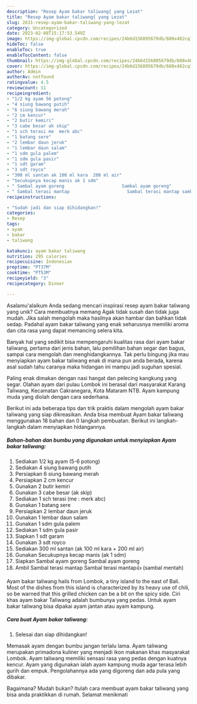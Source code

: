 ```yaml
---
description: "Resep Ayam bakar taliwang{ yang Lezat"
title: "Resep Ayam bakar taliwang{ yang Lezat"
slug: 2631-resep-ayam-bakar-taliwang-yang-lezat
category: Uncategorized
date: 2023-02-08T15:17:53.549Z
image: https://img-global.cpcdn.com/recipes/24b6d156895679db/680x482cq70/ayam-bakar-taliwang-foto-resep-utama.jpg
hideToc: false
enableToc: true
enableTocContent: false
thumbnail: https://img-global.cpcdn.com/recipes/24b6d156895679db/680x482cq70/ayam-bakar-taliwang-foto-resep-utama.jpg
cover: https://img-global.cpcdn.com/recipes/24b6d156895679db/680x482cq70/ayam-bakar-taliwang-foto-resep-utama.jpg
author: Admin
authorAv: notfound
ratingvalue: 4.5
reviewcount: 11
recipeingredient:
- "1/2 kg ayam 56 potong"
- "4 siung bawang putih"
- "6 siung bawang merah"
- "2 cm kencur"
- "2 butir kemiri"
- "3 cabe besar ak skip"
- "1 sch terasi me  merk abc"
- "1 batang sere"
- "2 lembar daun jeruk"
- "1 lembar daun salam"
- "1 sdm gula palem"
- "1 sdm gula pasir"
- "1 sdt garam"
- "3 sdt royco"
- "300 ml santan ak 100 ml kara  200 ml air"
- "Secukupnya kecap manis ak 1 sdm"
- " Sambal ayam goreng                      Sambal ayam goreng"
- " Sambal terasi mantap                      Sambal terasi mantap sambal mentah"
recipeinstructions:

- "Sudah jadi dan siap dihidangkan!"
categories:
- Resep
tags:
- ayam
- bakar
- taliwang

katakunci: ayam bakar taliwang 
nutrition: 295 calories
recipecuisine: Indonesian
preptime: "PT37M"
cooktime: "PT53M"
recipeyield: "3"
recipecategory: Dinner

---
```



Asalamu'alaikum Anda sedang mencari inspirasi resep ayam bakar taliwang yang unik? Cara membuatnya memang Agak tidak susah dan tidak juga mudah. Jika salah mengolah maka hasilnya akan hambar dan bahkan tidak sedap. Padahal ayam bakar taliwang yang enak seharusnya memiliki aroma dan cita rasa yang dapat memancing selera kita.


Banyak hal yang sedikit bisa mempengaruhi kualitas rasa dari ayam bakar taliwang, pertama dari jenis bahan, lalu pemilihan bahan segar dan bagus, sampai cara mengolah dan menghidangkannya. Tak perlu bingung jika mau menyiapkan ayam bakar taliwang enak di mana pun anda berada, karena asal sudah tahu caranya maka hidangan ini mampu jadi suguhan spesial.

Paling enak dimakan dengan nasi hangat dan pelecing kangkung yang segar. Olahan ayam dari pulau Lombok ini berasal dari masyarakat Karang Taliwang, Kecamatan Cakranegara, Kota Mataram NTB. Ayam kampung muda yang diolah dengan cara sederhana.


Berikut ini ada beberapa tips dan trik praktis dalam mengolah ayam bakar taliwang yang siap dikreasikan. Anda bisa membuat Ayam bakar taliwang menggunakan 18 bahan dan 0 langkah pembuatan. Berikut ini langkah-langkah dalam menyiapkan hidangannya.

<!--inarticleads1-->

##### Bahan-bahan dan bumbu yang digunakan untuk menyiapkan Ayam bakar taliwang:

1. Sediakan 1/2 kg ayam (5-6 potong)
1. Sediakan 4 siung bawang putih
1. Persiapkan 6 siung bawang merah
1. Persiapkan 2 cm kencur
1. Gunakan 2 butir kemiri
1. Gunakan 3 cabe besar (ak skip)
1. Sediakan 1 sch terasi (me : merk abc)
1. Gunakan 1 batang sere
1. Persiapkan 2 lembar daun jeruk
1. Gunakan 1 lembar daun salam
1. Gunakan 1 sdm gula palem
1. Sediakan 1 sdm gula pasir
1. Siapkan 1 sdt garam
1. Gunakan 3 sdt royco
1. Sediakan 300 ml santan (ak 100 ml kara + 200 ml air)
1. Gunakan Secukupnya kecap manis (ak 1 sdm)
1. Siapkan  Sambal ayam goreng                      Sambal ayam goreng
1. Ambil  Sambal terasi mantap                      Sambal terasi mantap👍 (sambal mentah)


Ayam bakar taliwang hails from Lombok, a tiny island to the east of Bali. Most of the dishes from this island is characterized by its heavy use of chili, so be warned that this grilled chicken can be a bit on the spicy side. Ciri khas ayam bakar Taliwang adalah bumbunya yang pedas. Untuk ayam bakar taliwang bisa dipakai ayam jantan atau ayam kampung. 

<!--inarticleads2-->

##### Cara buat Ayam bakar taliwang:


1. Selesai dan siap dihidangkan!

Memasak ayam dengan bumbu jangan terlalu lama. Ayam taliwang merupakan primadona kuliner yang menjadi ikon makanan khas masyarakat Lombok. Ayam taliwang memiliki sensasi rasa yang pedas dengan kuatnya kencur. Ayam yang digunakan ialah ayam kampung muda agar terasa lebih gurih dan empuk. Pengolahannya ada yang digoreng dan ada pula yang dibakar. 

Bagaimana? Mudah bukan? Itulah cara membuat ayam bakar taliwang yang bisa anda praktikkan di rumah. Selamat menikmati
